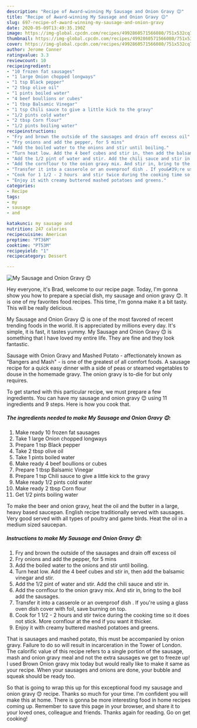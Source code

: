 ```yaml
---
description: "Recipe of Award-winning My Sausage and Onion Gravy 😊"
title: "Recipe of Award-winning My Sausage and Onion Gravy 😊"
slug: 697-recipe-of-award-winning-my-sausage-and-onion-gravy
date: 2020-05-09T13:49:35.190Z
image: https://img-global.cpcdn.com/recipes/4992860571566080/751x532cq70/my-sausage-and-onion-gravy-😊-recipe-main-photo.jpg
thumbnail: https://img-global.cpcdn.com/recipes/4992860571566080/751x532cq70/my-sausage-and-onion-gravy-😊-recipe-main-photo.jpg
cover: https://img-global.cpcdn.com/recipes/4992860571566080/751x532cq70/my-sausage-and-onion-gravy-😊-recipe-main-photo.jpg
author: Jerome Conner
ratingvalue: 3.3
reviewcount: 10
recipeingredient:
- "10 frozen fat sausages"
- "1 large Onion chopped longways"
- "1 tsp Black pepper"
- "2 tbsp olive oil"
- "1 pints boiled water"
- "4 beef boullions or cubes"
- "1 tbsp Balsamic Vinegar"
- "1 tsp Chili sauce to give a little kick to the gravy"
- "1/2 pints cold water"
- "2 tbsp Corn flour"
- "1/2 pints boiling water"
recipeinstructions:
- "Fry and brown the outside of the sausages and drain off excess oil"
- "Fry onions and add the pepper, for 5 mins"
- "Add the boiled water to the onions and stir until boiling."
- "Turn heat low. Add the 4 beef cubes and stir in, then add the balsamic vinegar and stir."
- "Add the 1/2 pint of water and stir. Add the chili sauce and stir in."
- "Add the cornflour to the onion gravy mix. And stir in, bring to the boil add the sausages."
- "Transfer it into a casserole or an ovenproof dish . If you&#39;re using a glass oven dish cover with foil, save burning on top."
- "Cook for 1 1/2 - 2 hours  and stir twice during the cooking time so it does not stick. More cornflour at the end if you want it thicker."
- "Enjoy it with creamy buttered mashed potatoes and greens."
categories:
- Recipe
tags:
- my
- sausage
- and

katakunci: my sausage and 
nutrition: 247 calories
recipecuisine: American
preptime: "PT36M"
cooktime: "PT53M"
recipeyield: "1"
recipecategory: Dessert

---
```



![My Sausage and Onion Gravy 😊](https://img-global.cpcdn.com/recipes/4992860571566080/751x532cq70/my-sausage-and-onion-gravy-😊-recipe-main-photo.jpg)

Hey everyone, it's Brad, welcome to our recipe page. Today, I'm gonna show you how to prepare a special dish, my sausage and onion gravy 😊. It is one of my favorites food recipes. This time, I'm gonna make it a bit tasty. This will be really delicious.

My Sausage and Onion Gravy 😊 is one of the most favored of recent trending foods in the world. It is appreciated by millions every day. It's simple, it is fast, it tastes yummy. My Sausage and Onion Gravy 😊 is something that I have loved my entire life. They are fine and they look fantastic.

Sausage with Onion Gravy and Mashed Potato - affectionately known as &#34;Bangers and Mash&#34; - is one of the greatest of all comfort foods. A sausage recipe for a quick easy dinner with a side of peas or steamed vegetables to douse in the homemade gravy. The onion gravy is to-die for but only requires.


To get started with this particular recipe, we must prepare a few ingredients. You can have my sausage and onion gravy 😊 using 11 ingredients and 9 steps. Here is how you cook that.

<!--inarticleads1-->

##### The ingredients needed to make My Sausage and Onion Gravy 😊:

1. Make ready 10 frozen fat sausages
1. Take 1 large Onion chopped longways
1. Prepare 1 tsp Black pepper
1. Take 2 tbsp olive oil
1. Take 1 pints boiled water
1. Make ready 4 beef boullions or cubes
1. Prepare 1 tbsp Balsamic Vinegar
1. Prepare 1 tsp Chili sauce to give a little kick to the gravy
1. Make ready 1/2 pints cold water
1. Make ready 2 tbsp Corn flour
1. Get 1/2 pints boiling water


To make the beer and onion gravy, heat the oil and the butter in a large, heavy based saucepan. English recipe traditionally served with sausages. Very good served with all types of poultry and game birds. Heat the oil in a medium sized saucepan. 

<!--inarticleads2-->

##### Instructions to make My Sausage and Onion Gravy 😊:

1. Fry and brown the outside of the sausages and drain off excess oil
1. Fry onions and add the pepper, for 5 mins
1. Add the boiled water to the onions and stir until boiling.
1. Turn heat low. Add the 4 beef cubes and stir in, then add the balsamic vinegar and stir.
1. Add the 1/2 pint of water and stir. Add the chili sauce and stir in.
1. Add the cornflour to the onion gravy mix. And stir in, bring to the boil add the sausages.
1. Transfer it into a casserole or an ovenproof dish . If you&#39;re using a glass oven dish cover with foil, save burning on top.
1. Cook for 1 1/2 - 2 hours  and stir twice during the cooking time so it does not stick. More cornflour at the end if you want it thicker.
1. Enjoy it with creamy buttered mashed potatoes and greens.


That is sausages and mashed potato, this must be accompanied by onion gravy. Failure to do so will result in incarceration in the Tower of London. The calorific value of this recipe refers to a single portion of the sausage, mash and onion gravy meal and not the extra sausages we get to freeze up! I used Brown Onion gravy mix today but would really like to make it same as your recipe. When your sausages and onions are done, your bubble and squeak should be ready too. 

So that is going to wrap this up for this exceptional food my sausage and onion gravy 😊 recipe. Thanks so much for your time. I'm confident you will make this at home. There is gonna be more interesting food in home recipes coming up. Remember to save this page in your browser, and share it to your loved ones, colleague and friends. Thanks again for reading. Go on get cooking!
